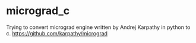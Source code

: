 # micrograd_c

Trying to convert micrograd engine written by Andrej Karpathy in python to c.
https://github.com/karpathy/micrograd

